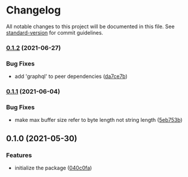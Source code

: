 # Changelog

All notable changes to this project will be documented in this file. See [standard-version](https://github.com/conventional-changelog/standard-version) for commit guidelines.

### [0.1.2](https://github.com/kyarik/express-graphql-persisted-queries/compare/v0.1.1...v0.1.2) (2021-06-27)

### Bug Fixes

- add 'graphql' to peer dependencies ([da7ce7b](https://github.com/kyarik/express-graphql-persisted-queries/commit/da7ce7bf3f2de34b3328e61a95a17acf9703b07c))

### [0.1.1](https://github.com/kyarik/express-graphql-persisted-queries/compare/v0.1.0...v0.1.1) (2021-06-04)

### Bug Fixes

- make max buffer size refer to byte length not string length ([5eb753b](https://github.com/kyarik/express-graphql-persisted-queries/commit/5eb753b947266fb0007af2a3ab1235edb18ac9dd))

## 0.1.0 (2021-05-30)

### Features

- initialize the package ([040c0fa](https://github.com/kyarik/express-graphql-persisted-queries/commit/040c0fab8fa2cb685002c6637241a5231f3a08ce))

